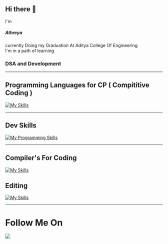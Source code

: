 ## Hi there 👋
I'm <h5>Athreya</h5> currently Doing my Graduation At Aditya College Of Engineering
<br/>
I'm in a path of learning <h3>DSA and Development</h3>
<hr/>

## Programming Languages for CP ( Compititive Coding )

[![My Skills](https://skillicons.dev/icons?i=c,cpp,py,java&theme=dark)](https://skillicons.dev)

<hr/>

## Dev Skills

[![My Programming Skills](https://skillicons.dev/icons?i=html,css,js,git,github,bootstrap,mongodb,mysql,nodejs,react,npm&theme=dark)](https://skillicons.dev)

<hr/>

## Compiler's For Coding

[![My Skills](https://skillicons.dev/icons?i=vscode,idea,pycharm,sublime&theme=dark)](https://skillicons.dev)

## Editing 

[![My Skills](https://skillicons.dev/icons?i=ps,pr&theme=dark)](https://skillicons.dev)

<hr/>

<h1>Follow Me On </h1>
<a href="https://www.linkedin.com/in/athreya-akondi-/">
  <img src="https://skillicons.dev/icons?i=linkedin"/>
</a>
